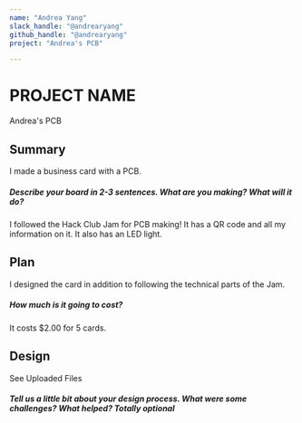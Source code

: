 ```yaml
---
name: "Andrea Yang"
slack_handle: "@andrearyang"
github_handle: "@andrearyang"
project: "Andrea's PCB"

---
```


# PROJECT NAME
Andrea's PCB
## Summary
I made a business card with a PCB.
##### Describe your board in 2-3 sentences. What are you making? What will it do?
I followed the Hack Club Jam for PCB making! It has a QR code and all my information on it. It also has an LED light.
## Plan
I designed the card in addition to following the technical parts of the Jam.
##### How much is it going to cost?
It costs $2.00 for 5 cards.

## Design
See Uploaded Files
##### Tell us a little bit about your design process. What were some challenges? What helped? ***Totally optional***

